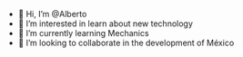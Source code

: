 - 👋 Hi, I’m @Alberto
- 👀 I’m interested in learn about new technology
- 🌱 I’m currently learning Mechanics
- 💞️ I’m looking to collaborate in the development of México


<!---
AlbertoGomezR/AlbertoGomezR is a ✨ special ✨ repository because its `README.md` (this file) appears on your GitHub profile.
You can click the Preview link to take a look at your changes.
--->
